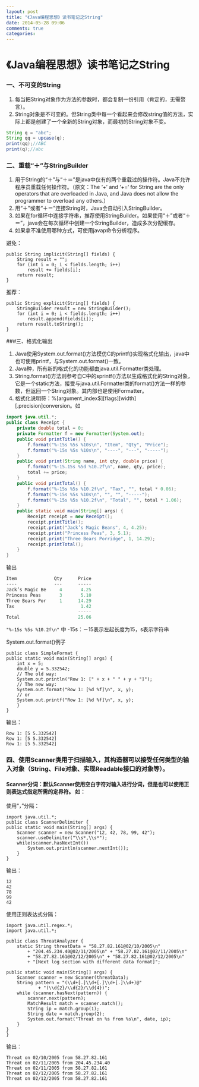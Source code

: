 ```yaml
---
layout: post
title: "《Java编程思想》读书笔记之String"
date: 2014-05-28 09:06
comments: true
categories: 
---
```


# 《Java编程思想》读书笔记之String
### 一、不可变的String
1. 每当把String对象作为方法的参数时，都会复制一份引用（肯定的，无需赘言）。
2. String对象是不可变的。但String类中每一个看起来会修改string值的方法，实际上都是创建了一个全新的String对象，而最初的String对象不变。<!--more-->

```java
String q = "abc";
String qq = upcase(q);
print(qq);//ABC
print(q);//abc
```

### 二、重载“＋”与StringBuilder
1. 用于String的“＋”与“＋＝”是java中仅有的两个重载过的操作符。Java不允许程序员重载任何操作符。（原文：The ‘+’ and ‘+=‘ for String are the only operators that are overloaded in Java, and Java does not allow the programmer to overload any others.）
2. 用“＋”或者“＋＝”连接String时，Java会自动引入StringBuilder。
3. 如果在for循环中连接字符串，推荐使用StringBuilder。如果使用“＋”或者“＋＝”，java会在每次循环中创建一个StringBuilder，造成多次分配缓存。
4. 如果拿不准使用哪种方式，可使用javap命令分析程序。

避免：

	
	public String implicit(String[] fields) {
		String result = "";
		for (int i = 0; i < fields.length; i++)
			result += fields[i];
		return result;
	}

推荐：

	public String explicit(String[] fields) {
		StringBuilder result = new StringBuilder();
		for (int i = 0; i < fields.length; i++)
			result.append(fields[i]);
		return result.toString();
	}

###三、格式化输出

1. Java使用System.out.format()方法模仿C的printf()实现格式化输出，java中也可使用printf，与System.out.format()一致。
2. Java种，所有新的格式化的功能都由java.util.Formatter类处理。
3. String.format()方法则参考自C中的sprintf()方法以生成格式化的String对象，它是一个static方法，接受与java.util.Formatter类的format()方法一样的参数，但返回一个String对象。其内部也是使用Formatter。
4. 格式化说明符：%[argument_index$][flags][width][.precision]conversion。如  

```java
import java.util.*;
public class Receipt {
	private double total = 0;
	private Formatter f = new Formatter(System.out);
	public void printTitle() {
		f.format("%-15s %5s %10s\n", "Item", "Qty", "Price");
		f.format("%-15s %5s %10s\n", "----", "---", "-----");
	}
	public void print(String name, int qty, double price) {
		f.format("%-15.15s %5d %10.2f\n", name, qty, price);
		total += price;
	}
	public void printTotal() {
		f.format("%-15s %5s %10.2f\n", "Tax", "", total * 0.06);
		f.format("%-15s %5s %10s\n", "", "", "-----");
		f.format("%-15s %5s %10.2f\n", "Total", "", total * 1.06);
	}
	public static void main(String[] args) {
		Receipt receipt = new Receipt();
		receipt.printTitle();
		receipt.print("Jack’s Magic Beans", 4, 4.25);
		receipt.print("Princess Peas", 3, 5.1);
		receipt.print("Three Bears Porridge", 1, 14.29);
		receipt.printTotal();
	}
}
```


输出

```java
Item              Qty      Price
----              ---      -----
Jack’s Magic Be     4       4.25
Princess Peas       3       5.10
Three Bears Por     1      14.29
Tax                         1.42
                           -----
Total                      25.06
```


`"%-15s %5s %10.2f\n"` 中  -15s：－15表示左起长度为15，s表示字符串   

System.out.format()例子

	public class SimpleFormat {
	public static void main(String[] args) {
		int x = 5;
		double y = 5.332542;
		// The old way:
		System.out.println("Row 1: [" + x + " " + y + "]");
		// The new way:
		System.out.format("Row 1: [%d %f]\n", x, y);
		// or
		System.out.printf("Row 1: [%d %f]\n", x, y);
		}
	}

输出：

	Row 1: [5 5.332542]
	Row 1: [5 5.332542]
	Row 1: [5 5.332542]

### 四、使用Scanner类用于扫描输入，其构造器可以接受任何类型的输入对象（String、File对象、实现Readable接口的对象等）。
#### Scanner分词：默认Scanner使用空白字符对输入进行分词，但是也可以使用正则表达式指定所需的定界符。 如：

使用“，”分隔：

	import java.util.*;
	public class ScannerDelimiter {
	public static void main(String[] args) {
		Scanner scanner = new Scanner("12, 42, 78, 99, 42");
		scanner.useDelimiter("\\s*,\\s*");
		while(scanner.hasNextInt())
			System.out.println(scanner.nextInt());
		}
	}


输出：


	12
	42
	78
	99
	42

使用正则表达式分隔：

	import java.util.regex.*;
	import java.util.*;

	public class ThreatAnalyzer {
		static String threatData = "58.27.82.161@02/10/2005\n"
			+ "204.45.234.40@02/11/2005\n" + "58.27.82.161@02/11/2005\n"
			+ "58.27.82.161@02/12/2005\n" + "58.27.82.161@02/12/2005\n"
			+ "[Next log section with different data format]";

	public static void main(String[] args) {
		Scanner scanner = new Scanner(threatData);
		String pattern = "(\\d+[.]\\d+[.]\\d+[.]\\d+)@"
				+ "(\\d{2}/\\d{2}/\\d{4})";
		while (scanner.hasNext(pattern)) {
			scanner.next(pattern);
			MatchResult match = scanner.match();
			String ip = match.group(1);
			String date = match.group(2);
			System.out.format("Threat on %s from %s\n", date, ip);
		}
	}
	}


输出：


	Threat on 02/10/2005 from 58.27.82.161
	Threat on 02/11/2005 from 204.45.234.40
	Threat on 02/11/2005 from 58.27.82.161
	Threat on 02/12/2005 from 58.27.82.161
	Threat on 02/12/2005 from 58.27.82.161


